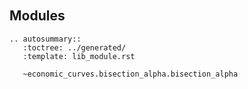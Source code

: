 ```{include} ../../../../lifelib/libraries/economic_curves/bisection_alpha/README.md
```

```{module} economic_curves.bisection_alpha
```


## Modules

```{eval-rst} 
.. autosummary:: 
   :toctree: ../generated/
   :template: lib_module.rst

   ~economic_curves.bisection_alpha.bisection_alpha
```
